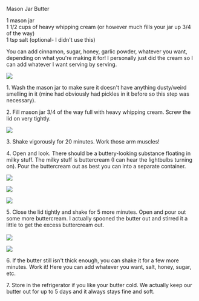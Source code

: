 
Mason Jar Butter  
    
1 mason jar  
1 1/2 cups of heavy whipping cream (or however much fills your jar up 3/4 of the way)  
1 tsp salt (optional- I didn't use this)  
    
You can add cinnamon, sugar, honey, garlic powder, whatever you want, depending on what you're making it for! I personally just did the cream so I can add whatever I want serving by serving.   
    
[![](http://3.bp.blogspot.com/-zO8dfWhLkwo/UCQ5u6q6tmI/AAAAAAAAA-o/wU6suqItJMc/s640/P1018195.JPG)](http://3.bp.blogspot.com/-zO8dfWhLkwo/UCQ5u6q6tmI/AAAAAAAAA-o/wU6suqItJMc/s1600/P1018195.JPG)  
    
    
1\. Wash the mason jar to make sure it doesn't have anything dusty/weird smelling in it (mine had obviously had pickles in it before so this step was necessary).  
    
2\. Fill mason jar 3/4 of the way full with heavy whipping cream. Screw the lid on very tightly.   
    
[![](http://3.bp.blogspot.com/-OrHGHffni1I/UCQ5wDh3gpI/AAAAAAAAA-w/-geZ39QZZLg/s640/P1018204.JPG)](http://3.bp.blogspot.com/-OrHGHffni1I/UCQ5wDh3gpI/AAAAAAAAA-w/-geZ39QZZLg/s1600/P1018204.JPG)  
    
    
3\. Shake vigorously for 20 minutes. Work those arm muscles!   
    
4\. Open and look. There should be a buttery-looking substance floating in milky stuff. The milky stuff is buttercream (I can hear the lightbulbs turning on). Pour the buttercream out as best you can into a separate container.   
    
[![](http://4.bp.blogspot.com/-iz0sj1sXqoU/UCQ5yAdupTI/AAAAAAAAA-4/VwENPpHunts/s640/P1018215.JPG)](http://4.bp.blogspot.com/-iz0sj1sXqoU/UCQ5yAdupTI/AAAAAAAAA-4/VwENPpHunts/s1600/P1018215.JPG)  
    
[![](http://1.bp.blogspot.com/-VSCIJRoCTmo/UCQ5zWqBuaI/AAAAAAAAA_A/YGod5BQdfZc/s640/P1018256.JPG)](http://1.bp.blogspot.com/-VSCIJRoCTmo/UCQ5zWqBuaI/AAAAAAAAA_A/YGod5BQdfZc/s1600/P1018256.JPG)  
    
[![](http://2.bp.blogspot.com/-NXrKV_0IRIo/UCQ50wRyGFI/AAAAAAAAA_I/5znh4brSt04/s640/P1018260.JPG)](http://2.bp.blogspot.com/-NXrKV_0IRIo/UCQ50wRyGFI/AAAAAAAAA_I/5znh4brSt04/s1600/P1018260.JPG)  
    
    
5\. Close the lid tightly and shake for 5 more minutes. Open and pour out some more buttercream. I actually spooned the butter out and stirred it a little to get the excess buttercream out.   
[  
![](http://2.bp.blogspot.com/-hYubrmWIlAU/UCQ52buH48I/AAAAAAAAA_Q/0JGux3dsHWs/s640/P1018269.JPG)](http://2.bp.blogspot.com/-hYubrmWIlAU/UCQ52buH48I/AAAAAAAAA_Q/0JGux3dsHWs/s1600/P1018269.JPG)  
    
    
[![](http://2.bp.blogspot.com/-SyCdIJgjUuc/UCQ532k9DXI/AAAAAAAAA_Y/QWhoOq5pgSI/s640/P1018274.JPG)](http://2.bp.blogspot.com/-SyCdIJgjUuc/UCQ532k9DXI/AAAAAAAAA_Y/QWhoOq5pgSI/s1600/P1018274.JPG)  
    
6\. If the butter still isn't thick enough, you can shake it for a few more minutes. Work it! Here you can add whatever you want, salt, honey, sugar, etc.   
    
7\. Store in the refrigerator if you like your butter cold. We actually keep our butter out for up to 5 days and it always stays fine and soft.   
    